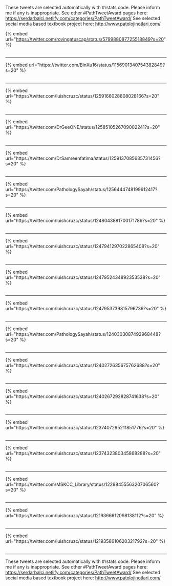 

These tweets are selected automatically with #rstats code. Please inform me if any is inappropriate.
See other #PathTweetAward pages here: https://serdarbalci.netlify.com/categories/PathTweetAward/ 
See selected social media based textbook project here: http://www.patolojinotlari.com/

{% embed url="https://twitter.com/rovingatuscap/status/579988087725518849?s=20" %}<br>
<br>
<hr>
{% embed url="https://twitter.com/BinXu16/status/1156901340754382849?s=20" %}<br>
<br>
<hr>
{% embed url="https://twitter.com/luishcruzc/status/1259166028808028166?s=20" %}<br>
<br>
<hr>
{% embed url="https://twitter.com/DrGeeONE/status/1258510526709002241?s=20" %}<br>
<br>
<hr>
{% embed url="https://twitter.com/DrSamreenfatima/status/1259137085635731456?s=20" %}<br>
<br>
<hr>
{% embed url="https://twitter.com/PathologySayah/status/1256444748199612417?s=20" %}<br>
<br>
<hr>
{% embed url="https://twitter.com/luishcruzc/status/1248043881700171786?s=20" %}<br>
<br>
<hr>
{% embed url="https://twitter.com/luishcruzc/status/1247941297022865408?s=20" %}<br>
<br>
<hr>
{% embed url="https://twitter.com/luishcruzc/status/1247952434892353538?s=20" %}<br>
<br>
<hr>
{% embed url="https://twitter.com/luishcruzc/status/1247953739815796736?s=20" %}<br>
<br>
<hr>
{% embed url="https://twitter.com/PathologySayah/status/1240303087492968448?s=20" %}<br>
<br>
<hr>
{% embed url="https://twitter.com/luishcruzc/status/1240272635675762688?s=20" %}<br>
<br>
<hr>
{% embed url="https://twitter.com/luishcruzc/status/1240267292828741638?s=20" %}<br>
<br>
<hr>
{% embed url="https://twitter.com/luishcruzc/status/1237407295211851776?s=20" %}<br>
<br>
<hr>
{% embed url="https://twitter.com/luishcruzc/status/1237432380345868288?s=20" %}<br>
<br>
<hr>
{% embed url="https://twitter.com/MSKCC_Library/status/1229845556320706560?s=20" %}<br>
<br>
<hr>
{% embed url="https://twitter.com/luishcruzc/status/1219366612098138112?s=20" %}<br>
<br>
<hr>
{% embed url="https://twitter.com/luishcruzc/status/1219358610620321792?s=20" %}<br>
<br>
<hr>


These tweets are selected automatically with #rstats code. Please inform me if any is inappropriate.
See other #PathTweetAward pages here: https://serdarbalci.netlify.com/categories/PathTweetAward/ 
See selected social media based textbook project here: http://www.patolojinotlari.com/
